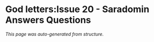 # God letters:Issue 20 - Saradomin Answers Questions

*This page was auto-generated from structure.*